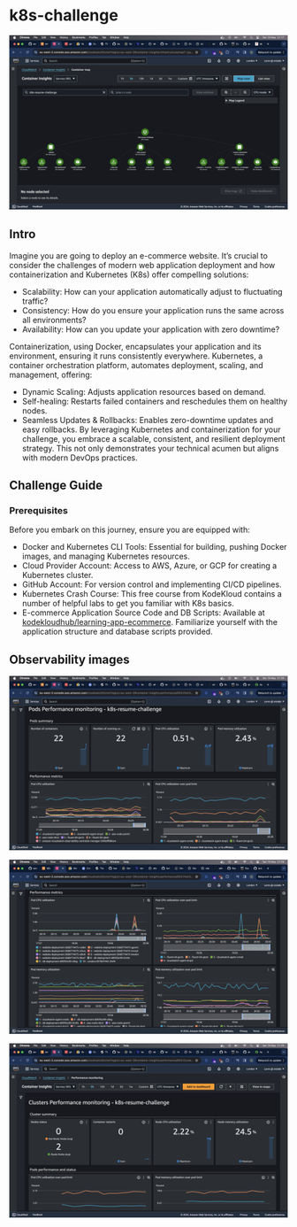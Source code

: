 # k8s-challenge

![CloudWatch Container Map](./Images/map.png)

## Intro
Imagine you are going to deploy an e-commerce website. It’s crucial to consider the challenges of modern web application deployment and how containerization and Kubernetes (K8s) offer compelling solutions:

- Scalability: How can your application automatically adjust to fluctuating traffic?
- Consistency: How do you ensure your application runs the same across all environments?
- Availability: How can you update your application with zero downtime?

Containerization, using Docker, encapsulates your application and its environment, ensuring it runs consistently everywhere. Kubernetes, a container orchestration platform, automates deployment, scaling, and management, offering:

- Dynamic Scaling: Adjusts application resources based on demand.
- Self-healing: Restarts failed containers and reschedules them on healthy nodes.
- Seamless Updates & Rollbacks: Enables zero-downtime updates and easy rollbacks.
By leveraging Kubernetes and containerization for your challenge, you embrace a scalable, consistent, and resilient deployment strategy. This not only demonstrates your technical acumen but aligns with modern DevOps practices.


## Challenge Guide
### Prerequisites
Before you embark on this journey, ensure you are equipped with:

- Docker and Kubernetes CLI Tools: Essential for building, pushing Docker images, and managing Kubernetes resources.
- Cloud Provider Account: Access to AWS, Azure, or GCP for creating a Kubernetes cluster.
- GitHub Account: For version control and implementing CI/CD pipelines.
- Kubernetes Crash Course: This free course from KodeKloud contains a number of helpful labs to get you familiar with K8s basics.
- E-commerce Application Source Code and DB Scripts: Available at [kodekloudhub/learning-app-ecommerce](https://github.com/kodekloudhub/learning-app-ecommerce). Familiarize yourself with the application structure and database scripts provided.


## Observability images

![Pod monitoring](./Images/Pods.png)

![Pod metrics](./Images/Pod-metrics.png)

![Cluster monitoring ](./Images/CloudWatch.png)